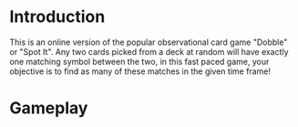 # Introduction

This is an online version of the popular observational card game "Dobble" or "Spot It". Any two cards picked from a deck at random will have exactly one matching symbol between the two, in this fast paced game, your objective is to find as many of these matches in the given time frame!


# Gameplay
